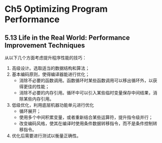 # Ch5 Optimizing Program Performance

## 5.13 Life in the Real World: Performance Improvement Techniques

从以下几个方面考虑提升程序性能的技巧：

1. 高级设计。选取适当的数据结构和算法；
2. 基本编码原则，使得编译器能进行优化；
    * 消除不必要的函数调用。函数循环时某些函数调用可以移出循环外，以获得更佳的性能；
    * 消除不必要的内存引用。循环中可以引入某些临时变量保存中间结果，消除某些内存引用。
3. 低级优化，利用底层机器功能单元进行优化
    * 循环展开；
    * 使用多个中间积累变量，或者重新结合某些运算符，提升指令级并行；
    * 改变编码风格，使其在编译时使用条件数据转移指令，而不是条件控制转移指令。
4. 优化后需要进行测试以衡量正确性。

